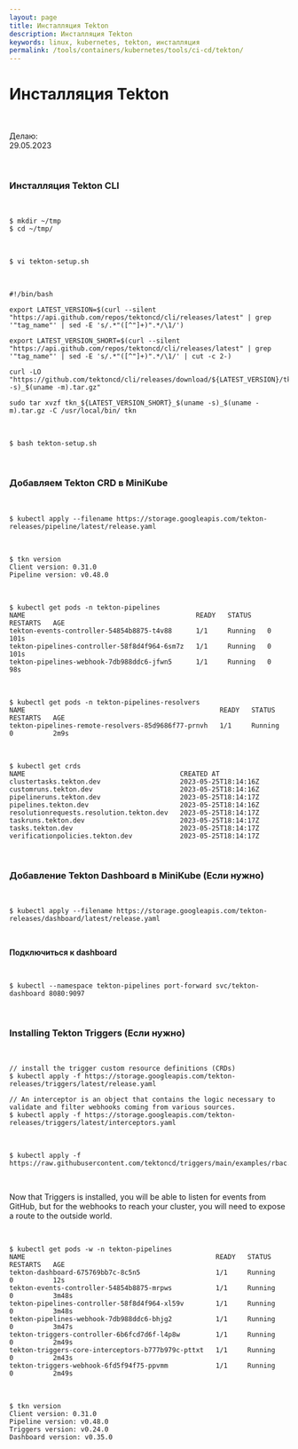 ```yaml
---
layout: page
title: Инсталляция Tekton
description: Инсталляция Tekton
keywords: linux, kubernetes, tekton, инсталляция
permalink: /tools/containers/kubernetes/tools/ci-cd/tekton/
---
```


# Инсталляция Tekton

<br/>

Делаю:  
29.05.2023

<br/>

### Инсталляция Tekton CLI

<br/>

```
$ mkdir ~/tmp
$ cd ~/tmp/
```

<br/>

```
$ vi tekton-setup.sh
```

<br/>

```
#!/bin/bash

export LATEST_VERSION=$(curl --silent "https://api.github.com/repos/tektoncd/cli/releases/latest" | grep '"tag_name"' | sed -E 's/.*"([^"]+)".*/\1/')

export LATEST_VERSION_SHORT=$(curl --silent "https://api.github.com/repos/tektoncd/cli/releases/latest" | grep '"tag_name"' | sed -E 's/.*"([^"]+)".*/\1/' | cut -c 2-)

curl -LO "https://github.com/tektoncd/cli/releases/download/${LATEST_VERSION}/tkn_${LATEST_VERSION_SHORT}_$(uname -s)_$(uname -m).tar.gz"

sudo tar xvzf tkn_${LATEST_VERSION_SHORT}_$(uname -s)_$(uname -m).tar.gz -C /usr/local/bin/ tkn
```

<br/>

```
$ bash tekton-setup.sh
```

<br/>

### Добавляем Tekton CRD в MiniKube

<br/>

```
$ kubectl apply --filename https://storage.googleapis.com/tekton-releases/pipeline/latest/release.yaml
```

<br/>

```
$ tkn version
Client version: 0.31.0
Pipeline version: v0.48.0
```

<br/>

```
$ kubectl get pods -n tekton-pipelines
NAME                                           READY   STATUS    RESTARTS   AGE
tekton-events-controller-54854b8875-t4v88      1/1     Running   0          101s
tekton-pipelines-controller-58f8d4f964-6sm7z   1/1     Running   0          101s
tekton-pipelines-webhook-7db988ddc6-jfwn5      1/1     Running   0          98s
```

<br/>

```
$ kubectl get pods -n tekton-pipelines-resolvers
NAME                                                 READY   STATUS    RESTARTS   AGE
tekton-pipelines-remote-resolvers-85d9686f77-prnvh   1/1     Running   0          2m9s
```

<br/>

```
$ kubectl get crds
NAME                                       CREATED AT
clustertasks.tekton.dev                    2023-05-25T18:14:16Z
customruns.tekton.dev                      2023-05-25T18:14:16Z
pipelineruns.tekton.dev                    2023-05-25T18:14:17Z
pipelines.tekton.dev                       2023-05-25T18:14:16Z
resolutionrequests.resolution.tekton.dev   2023-05-25T18:14:17Z
taskruns.tekton.dev                        2023-05-25T18:14:17Z
tasks.tekton.dev                           2023-05-25T18:14:17Z
verificationpolicies.tekton.dev            2023-05-25T18:14:17Z
```

<br/>

### Добавление Tekton Dashboard в MiniKube (Если нужно)

<br/>

```
$ kubectl apply --filename https://storage.googleapis.com/tekton-releases/dashboard/latest/release.yaml
```

<br/>

**Подключиться к dashboard**

<br/>

```
$ kubectl --namespace tekton-pipelines port-forward svc/tekton-dashboard 8080:9097
```

<br/>

### Installing Tekton Triggers (Если нужно)

<br/>

```
// install the trigger custom resource definitions (CRDs)
$ kubectl apply -f https://storage.googleapis.com/tekton-releases/triggers/latest/release.yaml

// An interceptor is an object that contains the logic necessary to validate and filter webhooks coming from various sources.
$ kubectl apply -f https://storage.googleapis.com/tekton-releases/triggers/latest/interceptors.yaml
```

<br/>

```
$ kubectl apply -f https://raw.githubusercontent.com/tektoncd/triggers/main/examples/rbac.yaml
```

<br/>

Now that Triggers is installed, you will be able to listen for events from GitHub, but for the webhooks to reach your cluster, you will need to expose a route to the outside world.

<br/>

```
$ kubectl get pods -w -n tekton-pipelines
NAME                                                READY   STATUS    RESTARTS   AGE
tekton-dashboard-675769bb7c-8c5n5                   1/1     Running   0          12s
tekton-events-controller-54854b8875-mrpws           1/1     Running   0          3m48s
tekton-pipelines-controller-58f8d4f964-xl59v        1/1     Running   0          3m48s
tekton-pipelines-webhook-7db988ddc6-bhjg2           1/1     Running   0          3m47s
tekton-triggers-controller-6b6fcd7d6f-l4p8w         1/1     Running   0          2m49s
tekton-triggers-core-interceptors-b777b979c-pttxt   1/1     Running   0          2m43s
tekton-triggers-webhook-6fd5f94f75-ppvmm            1/1     Running   0          2m49s

```

<br/>

```
$ tkn version
Client version: 0.31.0
Pipeline version: v0.48.0
Triggers version: v0.24.0
Dashboard version: v0.35.0
```
